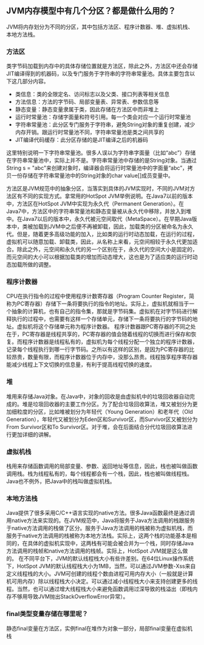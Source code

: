 ## JVM内存模型中有几个分区？都是做什么用的？
JVM将内存划分为不同的分区，其中包括方法区、程序计数器、堆、虚拟机栈、本地方法栈。

### 方法区
类字节码加载到内存中的具体存储位置就是方法区，除此之外，方法区中还会存储JIT编译得到的机器码，以及专门服务于字符串的字符串常量池。具体主要包含以下这几部分内容。
- 类信息：类的全限定名、访问标志以及父类、接口列表等相关信息
- 方法信息：方法的字节码、局部变量表、异常表、参数信息等
- 静态变量：静态变量隶属于类，因此存储在方法区中而非堆上
- 运行时常量池：存储字面量和符号引用。每一个类会对应一个运行时常量池
- 字符串常量池：此分区专门服务于字符串，避免String对象的重复创建，减少内存开销。跟运行时常量池不同，字符串常量池是类之间共享的
- JIT编译代码缓存：此分区存储的是JIT编译之后的机器码

这里特别说明一下字符串常量池。很多人误以为字符串字面量（比如“abc”）存储在字符串常量池中，实际上并不是。字符串常量池中存储的是String对象。当通过String s = "abc"来创建对象时，编译器会将运行时常量池中的字面量“abc”，拷贝一份存储在字符串常量池中的String对象的char value[]成员变量中。

方法区是JVM规范中的抽象分区，当落实到具体的JVM实现时，不同的JVM对方法区有不同的实现方式。拿常用的HotSpot JVM举例说明。在Java7以前的版本中，方法区在HotSpot JVM中实现为永久代（Permanent Generation）。在Java7中，方法区中的字符串常量池和静态变量被从永久代中移除，并放入到堆中。在Java7以后的版本中，永久代被元空间取代（MetaSpace）。在早期Java版本中，类被加载到JVM中之后便不再被卸载，因此，加载类的分区被命名为永久代。但是，随着更多高级功能的加入，比如类的运行时动态加载，在运行的过程，虚拟机可以随意加载、卸载类，因此，从名称上来看，元空间相较于永久代更加适合。除此之外，元空间和永久代的另一个区别在于，永久代的空间大小是固定的，而元空间的大小可以根据加载类的增加而动态增大，这也是为了适应类的运行时动态加载所做的调整。

### 程序计数器
CPU在执行指令的过程中使用程序计数寄存器（Program Counter Register，简称为PC寄存器）存储下一条将要执行的指令的地址。实际上，虚拟机就相当于一个抽象的计算机，也有自己的指令集，那就是字节码集。虚拟机在对字节码进行解释执行的过程中，也需要有这样一个存储单元，存储下一条将要执行的字节码的地址。虚拟机将这个存储单元称为程序计数器。
程序计数器跟PC寄存器的不同之处在于，PC寄存器是线程共享的，PC寄存器的值会随着线程的切换而进行保存和恢复。而程序计数器是线程私有的，虚拟机为每个线程分配一个独立的程序计数器，记录每个线程执行到哪一行字节码。之所以有这样的区别，是因为PC寄存器的比较昂贵，数量有限，而程序计数器位于内存中，没那么昂贵。线程独享程序寄存器能减少线程上下文切换的信息量，有利于提高线程切换的速度。

### 堆
堆用来存储Java对象。在Java中，对象的回收是由虚拟机中的垃圾回收器自动完成的。堆是垃圾回收器的主要工作分区。为了配合垃圾回收算法，堆又被划分为更加细粒度的分区，比如堆被划分为年轻代（Young Generation）和老年代（Old Generation），年轻代又被划分为Eden区和Survivor区，而Survivor区又被划分为From Survivor区和To Survivor区。对于堆，会在后面结合分代垃圾回收算法进行更加详细的讲解。

### 虚拟机栈
栈用来存储函数调用的局部变量、参数、返回地址等信息，因此，栈也被叫做函数调用栈。栈为线程私有的，每个线程都会有一个栈，因此，栈也被叫做线程栈。Java也不例外，把Java中的栈叫做虚拟机栈。

### 本地方法栈
Java提供了很多采用C/C++语言实现的native方法。很多Java函数最终是通过调用native方法来实现的。在JVM规范中，Java将服务于Java方法调用的栈跟服务于native方法调用的栈做了区分。服务于Java方法调用的栈被称为虚拟机栈，而服务于native方法调用的栈被称为本地方法栈。实际上，这两个栈的功能基本是相同的，在具体的虚拟机实现中，这两栈有可能会被合并为一个栈，同时存储Java方法调用的栈帧和native方法调用的栈帧。实际上，HotSpot JVM就是这么做的。
在不同平台下，JVM的默认线程栈大小有些许差别。在64位Linux操作系统下，HotSpot JVM的默认线程栈大小为1MB，当然，可以通过JVM参数-Xss来自定义线程栈的大小。JVM可创建的线程个数由进程可用内存大小（一般就是计算机可用内存）除以线程栈大小决定。可以通过减小线程栈大小来支持创建更多的线程。当然，也可以通过增大线程栈大小来避免函数调用过深导致的栈溢出（即栈内存不够用导致JVM抛出StackOverflowError异常）。

### final类型变量存储在哪里呢？
静态final变量在方法区，实例final在堆作为对象一部分，局部final变量在虚拟机栈



